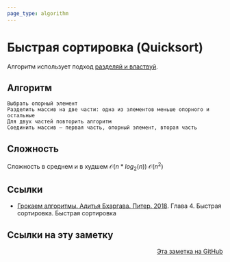 ```yaml
---
page_type: algorithm
---
```


# Быстрая сортировка (Quicksort)

Алгоритм использует подход [разделяй и властвуй](20221027001332.md).

## Алгоритм

```
Выбрать опорный элемент
Разделить массив на две части: одна из элементов меньше опорного и остальные
Для двух частей повторить алгоритм
Соединить массив — первая часть, опорный элемент, вторая часть
```

## Сложность

Сложность в среднем и в худшем $\mathcal{O}(n*log_2(n))$ $\mathcal{O}(n^2)$

## Ссылки

- [Грокаем алгоритмы. Адитья Бхаргава. Питер. 2018](BhargavaGrokaemAlgoritmy2018.md). Глава 4. Быстрая сортировка. Быстрая сортировка


## Ссылки на эту заметку




<p v-pre style="text-align: right">
  <a href="https://github.com/Kverde/algorithms/blob/main/source/20221026235533.md">
  Эта заметка на GitHub
  </a>
</p>
